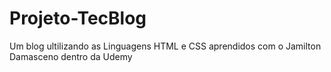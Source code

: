 # Projeto-TecBlog
 Um blog ultilizando as Linguagens HTML e CSS  aprendidos com o Jamilton Damasceno dentro da Udemy
